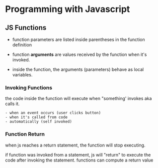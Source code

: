 # Programming with Javascript

## JS Functions

- function parameters are listed inside parentheses in the function definition

- function **arguments** are values received by the function when it's invoked.

- inside the function, the arguments (parameters) behave as local variables.

### Invoking Functions

the code inside the function will execute when "something' invokes aka calls it.

    - when an event occurs (user clicks button)
    - when it's called from code
    - automatically (self invoked)

### Function Return

when js reaches a return statement, the function will stop executing.

if function was invoked from a statement, js will "return" to execute the code after invoking the statement. functions can compute a return value